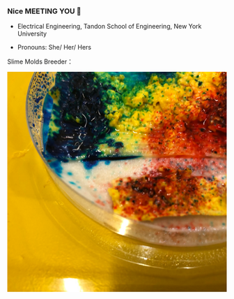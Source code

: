 ### Nice MEETING YOU 👻

- Electrical Engineering, Tandon School of Engineering, New York University

- Pronouns: She/ Her/ Hers

Slime Molds Breeder： 


![Image](https://github.com/GhosTTTTTian/GhosTTTTTian/blob/main/img/19BE7694-9543-4467-AEBC-77A4A32E791F.jpeg)
